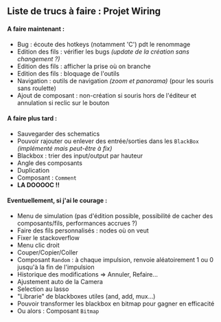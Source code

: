 ## Liste de trucs à faire : Projet Wiring

#### A faire maintenant :
* Bug : écoute des hotkeys (notamment 'C') pdt le renommage
* Edition des fils : vérifier les bugs *(update de la création sans changement ?)*
* Edition des fils : afficher la prise où on branche
* Edition des fils : bloquage de l'outils
* Navigation : outils de navigation *(zoom et panorama)* (pour les souris sans roulette)
* Ajout de composant : non-création si souris hors de l'éditeur et annulation si reclic sur le bouton

#### A faire plus tard :
* Sauvegarder des schematics
* Pouvoir rajouter ou enlever des entrée/sorties dans les `BlackBox` *(implémenté mais peut-être à fix)*
* Blackbox : trier des input/output par hauteur
* Angle des composants
* Duplication
* Composant : `Comment`
* **LA DOOOOC !!**

#### Eventuellement, si j'ai le courage :
* Menu de simulation (pas d'édition possible, possibilité de cacher des composants/fils, performances accrues ?)
* Faire des fils personnalisés : nodes où on veut
* Fixer le stackoverflow
* Menu clic droit
* Couper/Copier/Coller
* Composant `Random` : à chaque impulsion, renvoie  aléatoirement 1 ou 0 jusqu'à la fin de l'impulsion
* Historique des modifications => Annuler, Refaire...
* Ajustement auto de la Camera
* Selection au lasso
* "Librarie" de blackboxes utiles (and, add, mux...)
* Pouvoir transformer les blackbox en bitmap pour gagner en efficacité
* Ou alors : Composant `Bitmap`